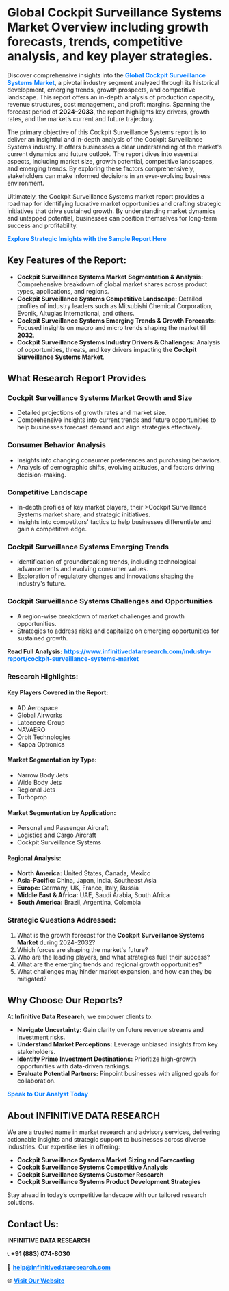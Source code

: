 <h1>Global Cockpit Surveillance Systems Market Overview including growth forecasts, trends, competitive analysis, and key player strategies.</h1>
<p>
Discover comprehensive insights into the 
<a href="https://www.infinitivedataresearch.com/industry-report/cockpit-surveillance-systems-market" rel="dofollow" style="color: #007BFF; text-decoration: none;"><strong>Global Cockpit Surveillance Systems Market</strong></a>, a pivotal industry segment analyzed through its historical development, emerging trends, growth prospects, and competitive landscape. This report offers an in-depth analysis of production capacity, revenue structures, cost management, and profit margins. Spanning the forecast period of <strong>2024–2033</strong>, the report highlights key drivers, growth rates, and the market’s current and future trajectory.
</p>
<p>
The primary objective of this Cockpit Surveillance Systems report is to deliver an insightful and in-depth analysis of the Cockpit Surveillance Systems industry. It offers businesses a clear understanding of the market's current dynamics and future outlook. The report dives into essential aspects, including market size, growth potential, competitive landscapes, and emerging trends. By exploring these factors comprehensively, stakeholders can make informed decisions in an ever-evolving business environment.
</p>
<p>
Ultimately, the Cockpit Surveillance Systems market report provides a roadmap for identifying lucrative market opportunities and crafting strategic initiatives that drive sustained growth. By understanding market dynamics and untapped potential, businesses can position themselves for long-term success and profitability.
</p>
<p>
<a href="https://www.infinitivedataresearch.com/request-sample/reportId=103118" style="color: #007BFF; text-decoration: none;"><strong>Explore Strategic Insights with the Sample Report Here</strong></a>
</p>

<h2>Key Features of the Report:</h2>
<ul>
<li><strong>Cockpit Surveillance Systems Market Segmentation & Analysis:</strong> Comprehensive breakdown of global market shares across product types, applications, and regions.</li>
<li><strong>Cockpit Surveillance Systems Competitive Landscape:</strong> Detailed profiles of industry leaders such as Mitsubishi Chemical Corporation, Evonik, Altuglas International, and others.</li>
<li><strong>Cockpit Surveillance Systems Emerging Trends & Growth Forecasts:</strong> Focused insights on macro and micro trends shaping the market till <strong>2032</strong>.</li>
<li><strong>Cockpit Surveillance Systems Industry Drivers & Challenges:</strong> Analysis of opportunities, threats, and key drivers impacting the <strong>Cockpit Surveillance Systems Market</strong>.</li>
</ul>

<h2>What Research Report Provides</h2>
<h3>Cockpit Surveillance Systems Market Growth and Size</h3>
<ul>
<li>Detailed projections of growth rates and market size.</li>
<li>Comprehensive insights into current trends and future opportunities to help businesses forecast demand and align strategies effectively.</li>
</ul>

<h3>Consumer Behavior Analysis</h3>
<ul>
<li>Insights into changing consumer preferences and purchasing behaviors.</li>
<li>Analysis of demographic shifts, evolving attitudes, and factors driving decision-making.</li>
</ul>

<h3>Competitive Landscape</h3>
<ul>
<li>In-depth profiles of key market players, their >Cockpit Surveillance Systems market share, and strategic initiatives.</li>
<li>Insights into competitors' tactics to help businesses differentiate and gain a competitive edge.</li>
</ul>

<h3>Cockpit Surveillance Systems Emerging Trends</h3>
<ul>
<li>Identification of groundbreaking trends, including technological advancements and evolving consumer values.</li>
<li>Exploration of regulatory changes and innovations shaping the industry's future.</li>
</ul>

<h3>Cockpit Surveillance Systems Challenges and Opportunities</h3>
<ul>
<li>A region-wise breakdown of market challenges and growth opportunities.</li>
<li>Strategies to address risks and capitalize on emerging opportunities for sustained growth.</li>
</ul>
<p><strong>Read Full Analysis:</strong> <a href="https://www.infinitivedataresearch.com/industry-report/cockpit-surveillance-systems-market" rel="dofollow" style="color: #007BFF; text-decoration: none;"><strong>https://www.infinitivedataresearch.com/industry-report/cockpit-surveillance-systems-market</strong></a></p>
<h3>Research Highlights:</h3>
<h4>Key Players Covered in the Report:</h4>
<ul><li>AD Aerospace</li><li>Global Airworks</li><li>Latecoere Group</li><li>NAVAERO</li><li>Orbit Technologies</li><li>Kappa Optronics</li></ul>
<h4>Market Segmentation by Type:</h4>
<ul><li>Narrow Body Jets</li><li>Wide Body Jets</li><li>Regional Jets</li><li>Turboprop</li></ul>
<h4>Market Segmentation by Application:</h4>
<ul><li>Personal and Passenger Aircraft</li><li>Logistics and Cargo Aircraft</li><li>Cockpit Surveillance Systems</li></ul>

<h4>Regional Analysis:</h4>
<ul>
<li><strong>North America:</strong> United States, Canada, Mexico</li>
<li><strong>Asia-Pacific:</strong> China, Japan, India, Southeast Asia</li>
<li><strong>Europe:</strong> Germany, UK, France, Italy, Russia</li>
<li><strong>Middle East & Africa:</strong> UAE, Saudi Arabia, South Africa</li>
<li><strong>South America:</strong> Brazil, Argentina, Colombia</li>
</ul>

<h3>Strategic Questions Addressed:</h3>
<ol>
<li>What is the growth forecast for the <strong>Cockpit Surveillance Systems Market</strong> during 2024–2032?</li>
<li>Which forces are shaping the market's future?</li>
<li>Who are the leading players, and what strategies fuel their success?</li>
<li>What are the emerging trends and regional growth opportunities?</li>
<li>What challenges may hinder market expansion, and how can they be mitigated?</li>
</ol>

<h2>Why Choose Our Reports?</h2>
<p>At <strong>Infinitive Data Research</strong>, we empower clients to:</p>
<ul>
<li><strong>Navigate Uncertainty:</strong> Gain clarity on future revenue streams and investment risks.</li>
<li><strong>Understand Market Perceptions:</strong> Leverage unbiased insights from key stakeholders.</li>
<li><strong>Identify Prime Investment Destinations:</strong> Prioritize high-growth opportunities with data-driven rankings.</li>
<li><strong>Evaluate Potential Partners:</strong> Pinpoint businesses with aligned goals for collaboration.</li>
</ul>
<p><a href="https://www.infinitivedataresearch.com/industry-report/cockpit-surveillance-systems-market" rel="dofollow" style="color: #007BFF; text-decoration: none;"><strong>Speak to Our Analyst Today</strong></a></p>

<h2>About INFINITIVE DATA RESEARCH</h2>
<p>We are a trusted name in market research and advisory services, delivering actionable insights and strategic support to businesses across diverse industries. Our expertise lies in offering:</p>
<ul>
<li><strong>Cockpit Surveillance Systems Market Sizing and Forecasting</strong></li>
<li><strong>Cockpit Surveillance Systems Competitive Analysis</strong></li>
<li><strong>Cockpit Surveillance Systems Customer Research</strong></li>
<li><strong>Cockpit Surveillance Systems Product Development Strategies</strong></li>
</ul>
<p>Stay ahead in today’s competitive landscape with our tailored research solutions.</p>

<h2>Contact Us:</h2>
<p><strong>INFINITIVE DATA RESEARCH</strong></p>
<p>📞 <strong>+91 (883) 074-8030</strong></p>
<p>📧 <strong><a href="mailto:help@infinitivedataresearch.com" style="color: #007BFF;">help@infinitivedataresearch.com</a></strong></p>
<p>🌐 <strong><a href="https://www.infinitivedataresearch.com" rel="dofollow" style="color: #007BFF;">Visit Our Website</a></strong></p>